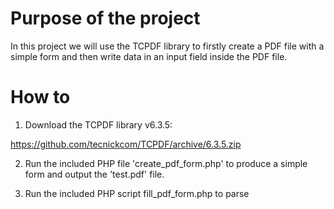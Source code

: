 # Purpose of the project

In this project we will use the TCPDF library to firstly create a PDF file with a simple form and then write data in an input field inside the PDF file.

# How to

1. Download the TCPDF library v6.3.5: 

https://github.com/tecnickcom/TCPDF/archive/6.3.5.zip

2. Run the included PHP file 'create_pdf_form.php' to produce a simple form and output the 'test.pdf' file.

3. Run the included PHP script fill_pdf_form.php to parse